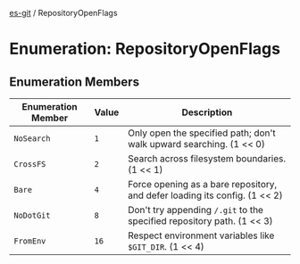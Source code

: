 [es-git](../globals.md) / RepositoryOpenFlags

# Enumeration: RepositoryOpenFlags

## Enumeration Members

| Enumeration Member | Value | Description |
| ------ | ------ | ------ |
| <a id="nosearch"></a> `NoSearch` | `1` | Only open the specified path; don't walk upward searching. (1 << 0) |
| <a id="crossfs"></a> `CrossFS` | `2` | Search across filesystem boundaries. (1 << 1) |
| <a id="bare"></a> `Bare` | `4` | Force opening as a bare repository, and defer loading its config. (1 << 2) |
| <a id="nodotgit"></a> `NoDotGit` | `8` | Don't try appending `/.git` to the specified repository path. (1 << 3) |
| <a id="fromenv"></a> `FromEnv` | `16` | Respect environment variables like `$GIT_DIR`. (1 << 4) |
